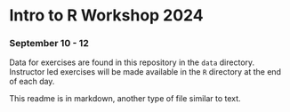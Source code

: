 # Intro to R Workshop 2024
### September 10 - 12

Data for exercises are found in this repository in the `data` directory. Instructor led exercises will be made available in the `R` directory at the end of each day. 

This readme is in markdown, another type of file similar to text.

